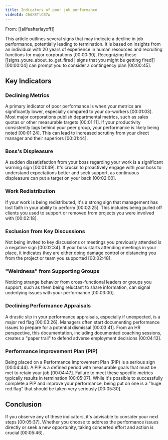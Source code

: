 ```yaml
---
title: Indicators of poor job performance
videoId: C6dX8TlCB7w
---
```


From: [[alifeafterlayoff]] <br/> 

This article outlines several signs that may indicate a decline in job performance, potentially leading to termination. It is based on insights from an individual with 20 years of experience in human resources and recruiting functions for major corporations <a class="yt-timestamp" data-t="00:00:30">[00:00:30]</a>. Recognizing these [[signs_youre_about_to_get_fired | signs that you might be getting fired]] <a class="yt-timestamp" data-t="00:00:04">[00:00:04]</a> can prompt you to consider a contingency plan <a class="yt-timestamp" data-t="00:00:45">[00:00:45]</a>.

## Key Indicators

### Declining Metrics

A primary indicator of poor performance is when your metrics are significantly lower, especially compared to your co-workers <a class="yt-timestamp" data-t="00:01:03">[00:01:03]</a>. Most major corporations publish departmental metrics, such as sales quotas or other measurable targets <a class="yt-timestamp" data-t="00:01:11">[00:01:11]</a>. If your productivity consistently lags behind your peer group, your performance is likely being noted <a class="yt-timestamp" data-t="00:01:24">[00:01:24]</a>. This can lead to increased scrutiny from your direct manager and their superiors <a class="yt-timestamp" data-t="00:01:44">[00:01:44]</a>.

### Boss's Displeasure

A sudden dissatisfaction from your boss regarding your work is a significant warning sign <a class="yt-timestamp" data-t="00:01:49">[00:01:49]</a>. It's crucial to proactively engage with your boss to understand expectations better and seek support, as continuous displeasure can put a target on your back <a class="yt-timestamp" data-t="00:02:00">[00:02:00]</a>.

### Work Redistribution

If your work is being redistributed, it's a strong sign that management has lost faith in your ability to perform <a class="yt-timestamp" data-t="00:02:25">[00:02:25]</a>. This includes being pulled off clients you used to support or removed from projects you were involved with <a class="yt-timestamp" data-t="00:02:18">[00:02:18]</a>.

### Exclusion from Key Discussions

Not being invited to key discussions or meetings you previously attended is a negative sign <a class="yt-timestamp" data-t="00:02:34">[00:02:34]</a>. If your boss starts attending meetings in your place, it indicates they are either doing damage control or distancing you from the project or team you supported <a class="yt-timestamp" data-t="00:02:48">[00:02:48]</a>.

### "Weirdness" from Supporting Groups

Noticing strange behavior from cross-functional leaders or groups you support, such as them being reluctant to share information, can signal underlying issues with your performance <a class="yt-timestamp" data-t="00:03:00">[00:03:00]</a>.

### Declining Performance Appraisals

A drastic slip in your performance appraisals, especially if unexpected, is a major red flag <a class="yt-timestamp" data-t="00:03:26">[00:03:26]</a>. Managers often start documenting performance issues to prepare for a potential dismissal <a class="yt-timestamp" data-t="00:03:41">[00:03:41]</a>. From an HR perspective, this documentation, including documented coaching sessions, creates a "paper trail" to defend adverse employment decisions <a class="yt-timestamp" data-t="00:04:13">[00:04:13]</a>.

### Performance Improvement Plan (PIP)

Being placed on a Performance Improvement Plan (PIP) is a serious sign <a class="yt-timestamp" data-t="00:04:44">[00:04:44]</a>. A PIP is a defined period with measurable goals that must be met to retain your job <a class="yt-timestamp" data-t="00:04:47">[00:04:47]</a>. Failure to meet these specific metrics typically results in termination <a class="yt-timestamp" data-t="00:05:07">[00:05:07]</a>. While it's possible to successfully complete a PIP and improve your performance, being put on one is a "huge red flag" that should be taken very seriously <a class="yt-timestamp" data-t="00:05:30">[00:05:30]</a>.

## Conclusion

If you observe any of these indicators, it's advisable to consider your next steps <a class="yt-timestamp" data-t="00:05:37">[00:05:37]</a>. Whether you choose to address the performance issues directly or seek a new opportunity, taking concerted effort and action is crucial <a class="yt-timestamp" data-t="00:05:46">[00:05:46]</a>.
